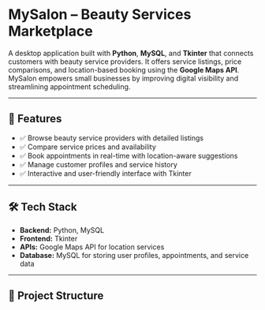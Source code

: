 # MySalon – Beauty Services Marketplace

A desktop application built with **Python**, **MySQL**, and **Tkinter** that connects customers with beauty service providers. It offers service listings, price comparisons, and location-based booking using the **Google Maps API**. MySalon empowers small businesses by improving digital visibility and streamlining appointment scheduling.

---

## 🚀 Features
- ✅ Browse beauty service providers with detailed listings  
- ✅ Compare service prices and availability  
- ✅ Book appointments in real-time with location-aware suggestions  
- ✅ Manage customer profiles and service history  
- ✅ Interactive and user-friendly interface with Tkinter

---

## 🛠 Tech Stack
- **Backend:** Python, MySQL  
- **Frontend:** Tkinter  
- **APIs:** Google Maps API for location services  
- **Database:** MySQL for storing user profiles, appointments, and service data

---

## 📂 Project Structure
